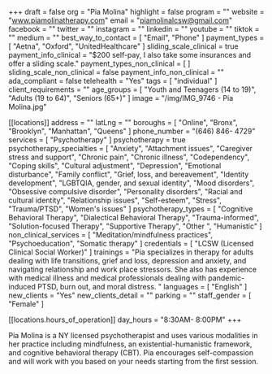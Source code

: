 +++
draft = false
org = "Pia Molina"
highlight = false
program = ""
website = "www.piamolinatherapy.com"
email = "piamolinalcsw@gmail.com"
facebook = ""
twitter = ""
instagram = ""
linkedin = ""
youtube = ""
tiktok = ""
medium = ""
best_way_to_contact = [ "Email", "Phone" ]
payment_types = [ "Aetna", "Oxford", "UnitedHealthcare" ]
sliding_scale_clinical = true
payment_info_clinical = "$200 self-pay, I also take some insurances and offer a sliding scale."
payment_types_non_clinical = [ ]
sliding_scale_non_clinical = false
payment_info_non_clinical = ""
ada_compliant = false
telehealth = "Yes"
tags = [ "individual" ]
client_requirements = ""
age_groups = [
  "Youth and Teenagers (14 to 19)",
  "Adults (19 to 64)",
  "Seniors (65+)"
]
image = "/img/IMG_9746 - Pia Molina.jpg"

[[locations]]
address = ""
latLng = ""
boroughs = [ "Online", "Bronx", "Brooklyn", "Manhattan", "Queens" ]
phone_number = "(646) 846- 4729"
services = [ "Psychotherapy" ]
psychotherapy = true
psychotherapy_specialties = [
  "Anxiety",
  "Attachment issues",
  "Caregiver stress and support",
  "Chronic pain",
  "Chronic illness",
  "Codependency",
  "Coping skills",
  "Cultural adjustment",
  "Depression",
  "Emotional disturbance",
  "Family conflict",
  "Grief, loss, and bereavement",
  "Identity development",
  "LGBTQIA, gender, and sexual identity",
  "Mood disorders",
  "Obsessive compulsive disorder",
  "Personality disorders",
  "Racial and cultural identity",
  "Relationship issues",
  "Self-esteem",
  "Stress",
  "Trauma/PTSD",
  "Women's issues"
]
psychotherapy_types = [
  "Cognitive Behavioral Therapy",
  "Dialectical Behavioral Therapy",
  "Trauma-informed",
  "Solution-focused Therapy",
  "Supportive Therapy",
  "Other ",
  "Humanistic"
]
non_clinical_services = [
  "Meditation/mindfulness practices",
  "Psychoeducation",
  "Somatic therapy"
]
credentials = [ "LCSW (Licensed Clinical Social Worker)" ]
trainings = "Pia specializes in therapy for adults dealing with life transitions, grief and loss, depression and anxiety, and navigating relationship and work place stressors. She also has experience with medical illness and medical professionals dealing with pandemic-induced PTSD, burn out, and moral distress.  "
languages = [ "English" ]
new_clients = "Yes"
new_clients_detail = ""
parking = ""
staff_gender = [ "Female" ]

  [[locations.hours_of_operation]]
  day_hours = "8:30AM- 8:00PM"
+++

Pia Molina is a NY licensed psychotherapist and uses various modalities in her practice including mindfulness, an existential-humanistic framework, and cognitive behavioral therapy (CBT). Pia encourages self-compassion and will work with you based on your needs starting from the first session.
